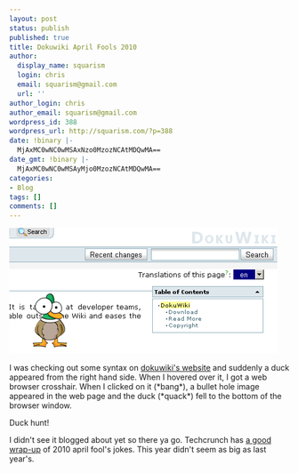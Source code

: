 ```yaml
---
layout: post
status: publish
published: true
title: Dokuwiki April Fools 2010
author:
  display_name: squarism
  login: chris
  email: squarism@gmail.com
  url: ''
author_login: chris
author_email: squarism@gmail.com
wordpress_id: 388
wordpress_url: http://squarism.com/?p=388
date: !binary |-
  MjAxMC0wNC0wMSAxNzo0MzozNCAtMDQwMA==
date_gmt: !binary |-
  MjAxMC0wNC0wMSAyMjo0MzozNCAtMDQwMA==
categories:
- Blog
tags: []
comments: []
---
```

<p><a href="http://squarism.com/2010/04/01/dokuwiki-april-fools-2010/dokuwiki_april_fools_2010/" rel="attachment wp-att-389"><img src="/uploads/2010/04/dokuwiki_april_fools_2010.png" alt="" title="dokuwiki_april_fools_2010" width="482" height="226" class="aligncenter size-full wp-image-389" /></a></p>
<p>I was checking out some syntax on <a href="http://www.dokuwiki.org/dokuwiki">dokuwiki's website</a> and suddenly a duck appeared from the right hand side.  When I hovered over it, I got a web browser crosshair.  When I clicked on it (*bang*), a bullet hole image appeared in the web page and the duck (*quack*) fell to the bottom of the browser window.</p>
<p>Duck hunt!</p>
<p>I didn't see it blogged about yet so there ya go.  Techcrunch has <a href="http://techcrunch.com/april-fools-shenanigans/">a good wrap-up</a> of 2010 april fool's jokes.  This year didn't seem as big as last year's.</p>
